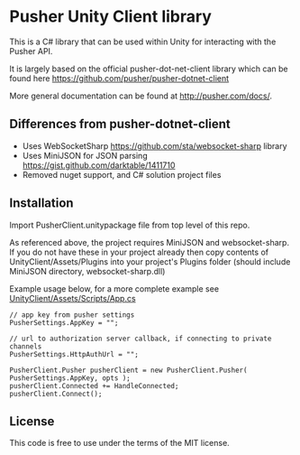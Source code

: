 # Pusher Unity Client library

This is a C# library that can be used within Unity for interacting with the Pusher API.

It is largely based on the official pusher-dot-net-client library which can be found here <https://github.com/pusher/pusher-dotnet-client>

More general documentation can be found at <http://pusher.com/docs/>.

## Differences from pusher-dotnet-client

- Uses WebSocketSharp <https://github.com/sta/websocket-sharp> library
- Uses MiniJSON for JSON parsing <https://gist.github.com/darktable/1411710>
- Removed nuget support, and C# solution project files

## Installation

Import PusherClient.unitypackage file from top level of this repo.

As referenced above, the project requires MiniJSON and websocket-sharp. If you do not have
these in your project already then copy contents of UnityClient/Assets/Plugins into your
project's Plugins folder (should include MiniJSON directory, websocket-sharp.dll)

Example usage below, for a more complete example see [UnityClient/Assets/Scripts/App.cs](https://github.com/MiketoString/pusher-dotnet-unity-client/blob/master/UnityClient/Assets/Scripts/App.cs)

```
// app key from pusher settings
PusherSettings.AppKey = "";

// url to authorization server callback, if connecting to private channels
PusherSettings.HttpAuthUrl = "";

PusherClient.Pusher pusherClient = new PusherClient.Pusher( PusherSettings.AppKey, opts );
pusherClient.Connected += HandleConnected;
pusherClient.Connect();
```

## License

This code is free to use under the terms of the MIT license.
